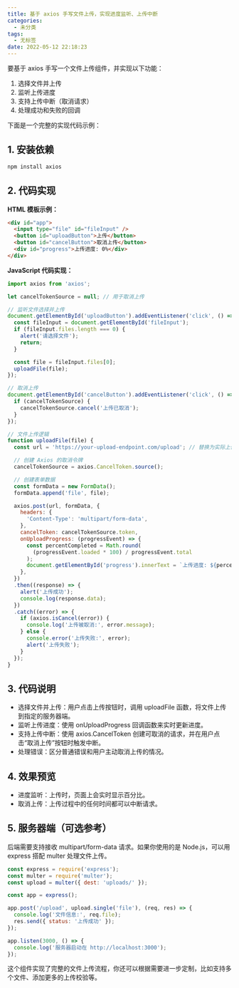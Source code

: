 ```yaml
---
title: 基于 axios 手写文件上传，实现进度监听、上传中断
categories:
  - 未分类
tags:
  - 无标签
date: 2022-05-12 22:18:23
---
```


<script setup lang="ts">
import PostHeader from '../../_components/PostHeader.vue'
import EditInfo from '../../_components/EditInfo.vue'
</script>


<PostHeader :postId='2600234041' />

要基于 axios 手写一个文件上传组件，并实现以下功能：

1. 选择文件并上传
2. 监听上传进度
3. 支持上传中断（取消请求）
4. 处理成功和失败的回调

下面是一个完整的实现代码示例：

## 1. 安装依赖

```bash
npm install axios
```

## 2. 代码实现

**HTML 模板示例：**

```html
<div id="app">
  <input type="file" id="fileInput" />
  <button id="uploadButton">上传</button>
  <button id="cancelButton">取消上传</button>
  <div id="progress">上传进度: 0%</div>
</div>
```

**JavaScript 代码实现：**

```javascript
import axios from 'axios';

let cancelTokenSource = null; // 用于取消上传

// 监听文件选择并上传
document.getElementById('uploadButton').addEventListener('click', () => {
  const fileInput = document.getElementById('fileInput');
  if (fileInput.files.length === 0) {
    alert('请选择文件');
    return;
  }

  const file = fileInput.files[0];
  uploadFile(file);
});

// 取消上传
document.getElementById('cancelButton').addEventListener('click', () => {
  if (cancelTokenSource) {
    cancelTokenSource.cancel('上传已取消');
  }
});

// 文件上传逻辑
function uploadFile(file) {
  const url = 'https://your-upload-endpoint.com/upload'; // 替换为实际上传地址

  // 创建 Axios 的取消令牌
  cancelTokenSource = axios.CancelToken.source();

  // 创建表单数据
  const formData = new FormData();
  formData.append('file', file);

  axios.post(url, formData, {
    headers: {
      'Content-Type': 'multipart/form-data',
    },
    cancelToken: cancelTokenSource.token,
    onUploadProgress: (progressEvent) => {
      const percentCompleted = Math.round(
        (progressEvent.loaded * 100) / progressEvent.total
      );
      document.getElementById('progress').innerText = `上传进度: ${percentCompleted}%`;
    },
  })
  .then((response) => {
    alert('上传成功');
    console.log(response.data);
  })
  .catch((error) => {
    if (axios.isCancel(error)) {
      console.log('上传被取消:', error.message);
    } else {
      console.error('上传失败:', error);
      alert('上传失败');
    }
  });
}
```

## 3. 代码说明

- 选择文件并上传：用户点击上传按钮时，调用 uploadFile 函数，将文件上传到指定的服务器端。
- 监听上传进度：使用 onUploadProgress 回调函数来实时更新进度。
- 支持上传中断：使用 axios.CancelToken 创建可取消的请求，并在用户点击“取消上传”按钮时触发中断。
- 处理错误：区分普通错误和用户主动取消上传的情况。

## 4. 效果预览

- 进度监听：上传时，页面上会实时显示百分比。
- 取消上传：上传过程中的任何时间都可以中断请求。

## 5. 服务器端（可选参考）

后端需要支持接收 multipart/form-data 请求。如果你使用的是 Node.js，可以用 express 搭配 multer 处理文件上传。

```javascript
const express = require('express');
const multer = require('multer');
const upload = multer({ dest: 'uploads/' });

const app = express();

app.post('/upload', upload.single('file'), (req, res) => {
  console.log('文件信息:', req.file);
  res.send({ status: '上传成功' });
});

app.listen(3000, () => {
  console.log('服务器启动在 http://localhost:3000');
});
```

这个组件实现了完整的文件上传流程，你还可以根据需要进一步定制，比如支持多个文件、添加更多的上传校验等。

<EditInfo editLink='https://github.com/liangpengyv/my-blog-by-fluxpress/issues/31' lastUpdated='2024-10-20 17:34:05' />